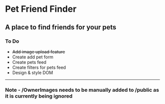 # Pet Friend Finder
## A place to find friends for your pets

### To Do

* ~~Add image upload feature~~
* Create add pet form
* Create pets feed
* Create filters for pets feed
* Design & style DOM

***
### Note - /OwnerImages needs to be manually added to /public as it is currently being ignored